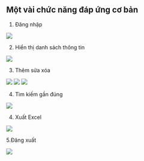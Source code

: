 ﻿## Một vài chức năng đáp ứng cơ bản
1. Đăng nhập
<img src="https://i.imgur.com/3oJc9SL.png">

2. Hiển thị danh sách thông tin
<img src="https://i.imgur.com/yoGAMtc.png">

3. Thêm sửa xóa 
<img src="https://i.imgur.com/dHNTWqA.png">
<img src="https://i.imgur.com/k6rnUd2.png">
<img src="https://i.imgur.com/JHwuZ6H.png">

4. Tìm kiếm gần đúng
<img src="https://i.imgur.com/JKJD1cP.png">

4. Xuất Excel
<img src="https://i.imgur.com/1xD8S9h.png">

5.Đăng xuất
<div>
<img src="https://i.imgur.com/0H9oHt4.png">
  
</div>



